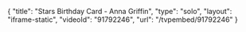 {
    "title": "Stars Birthday Card - Anna Griffin",
    "type": "solo",
    "layout": "iframe-static",
    "videoId": "91792246",
    "url": "\/tvpembed\/91792246"
}